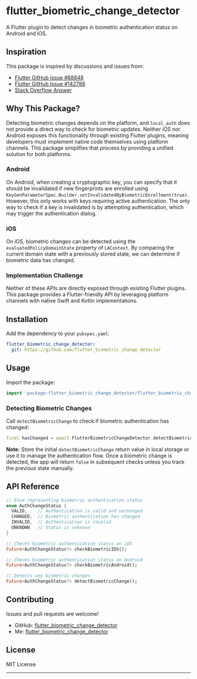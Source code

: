 # flutter_biometric_change_detector

A Flutter plugin to detect changes in biometric authentication status on Android and iOS.

## Inspiration

This package is inspired by discussions and issues from:
- [Flutter GitHub Issue #88848](https://github.com/flutter/flutter/issues/88848#issuecomment-906724327)
- [Flutter GitHub Issue #142788](https://github.com/flutter/flutter/issues/142788)
- [Stack Overflow Answer](https://stackoverflow.com/a/77464375/12030116)

## Why This Package?

Detecting biometric changes depends on the platform, and `local_auth` does not provide a direct way to check for biometric updates. Neither iOS nor Android exposes this functionality through existing Flutter plugins, meaning developers must implement native code themselves using platform channels. This package simplifies that process by providing a unified solution for both platforms.

### Android

On Android, when creating a cryptographic key, you can specify that it should be invalidated if new fingerprints are enrolled using `KeyGenParameterSpec.Builder.setInvalidatedByBiometricEnrollment(true)`. However, this only works with keys requiring active authentication. The only way to check if a key is invalidated is by attempting authentication, which may trigger the authentication dialog.

### iOS

On iOS, biometric changes can be detected using the `evaluatedPolicyDomainState` property of `LAContext`. By comparing the current domain state with a previously stored state, we can determine if biometric data has changed.

### Implementation Challenge

Neither of these APIs are directly exposed through existing Flutter plugins. This package provides a Flutter-friendly API by leveraging platform channels with native Swift and Kotlin implementations.

## Installation

Add the dependency to your `pubspec.yaml`:

```yaml
flutter_biometric_change_detector:
  git: https://github.com/flutter_biometric_change_detector
```

## Usage

Import the package:

```dart
import 'package:flutter_biometric_change_detector/flutter_biometric_change_detector.dart';
```

### Detecting Biometric Changes

Call `detectBiometricChange` to check if biometric authentication has changed:

```dart
final hasChanged = await FlutterBiometricChangeDetector.detectBiometricChange();
```

**Note:** Store the initial `detectBiometricChange` return value in local storage or use it to manage the authentication flow. Once a biometric change is detected, the app will return `false` in subsequent checks unless you track the previous state manually.

## API Reference

```dart
// Enum representing biometric authentication status
enum AuthChangeStatus {
  VALID,    // Authentication is valid and unchanged
  CHANGED,  // Biometric authentication has changed
  INVALID,  // Authentication is invalid
  UNKNOWN   // Status is unknown
}

// Checks biometric authentication status on iOS
Future<AuthChangeStatus?> checkBiometricIOS();

// Checks biometric authentication status on Android
Future<AuthChangeStatus?> checkBiometricAndroid();

// Detects any biometric changes
Future<AuthChangeStatus?> detectBiometricChange();
```

## Contributing

Issues and pull requests are welcome!

- GitHub: [flutter_biometric_change_detector](https://github.com/flutter_biometric_change_detector)
- Me: [flutter_biometric_change_detector](https://github.com/iamnabink)

## License

MIT License

---

